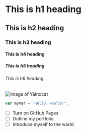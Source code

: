 # This is h1 heading
## This is h2 heading
### This is h3 heading
#### This is h4 heading
##### This is h5 heading
###### This is h6 heading

![Image of Yaktocat](https://octodex.github.com/images/yaktocat.png)

``` javascript
var myVar = "Hello, world!";
```

- [ ] Turn on GitHub Pages
- [ ] Outline my portfolio
- [ ] Introduce myself to the world
